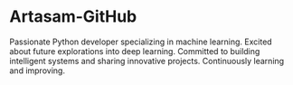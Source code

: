 # Artasam-GitHub
Passionate Python developer specializing in machine learning. Excited about future explorations into deep learning. Committed to building intelligent systems and sharing innovative projects. Continuously learning and improving.
